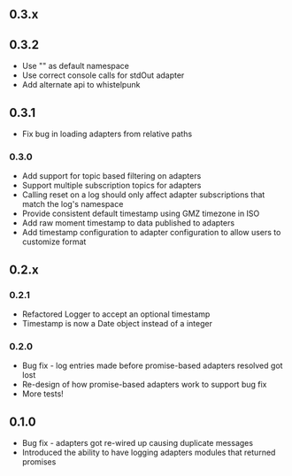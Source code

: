 ## 0.3.x

## 0.3.2
 * Use "" as default namespace
 * Use correct console calls for stdOut adapter
 * Add alternate api to whistelpunk

## 0.3.1
 * Fix bug in loading adapters from relative paths

### 0.3.0
 * Add support for topic based filtering on adapters
 * Support multiple subscription topics for adapters
 * Calling reset on a log should only affect adapter subscriptions that match the log's namespace
 * Provide consistent default timestamp using GMZ timezone in ISO
 * Add raw moment timestamp to data published to adapters
 * Add timestamp configuration to adapter configuration to allow users to customize format

## 0.2.x

### 0.2.1
 * Refactored Logger to accept an optional timestamp
 * Timestamp is now a Date object instead of a integer

### 0.2.0
 * Bug fix - log entries made before promise-based adapters resolved got lost
 * Re-design of how promise-based adapters work to support bug fix
 * More tests!

## 0.1.0
 * Bug fix - adapters got re-wired up causing duplicate messages
 * Introduced the ability to have logging adapters modules that returned promises
